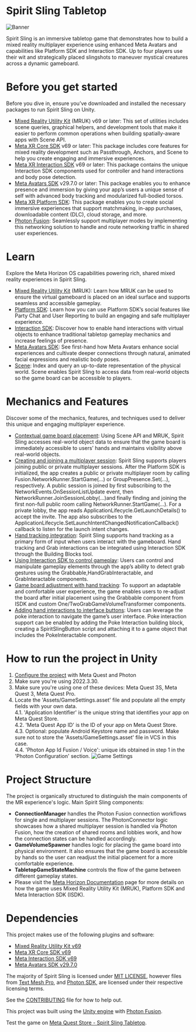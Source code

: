 # Spirit Sling Tabletop
![Banner](./Documentation/Images/SpiritSling_Marketing_SmallLandscape.png)

Spirit Sling is an immersive tabletop game that demonstrates how to build a mixed reality multiplayer experience using enhanced Meta Avatars and capabilities like Platform SDK and Interaction SDK. Up to four players use their wit and strategically placed slingshots to maneuver mystical creatures across a dynamic gameboard.

# Before you get started

Before you dive in, ensure you’ve downloaded and installed the necessary packages to run Spirit Sling on Unity. 

- [Mixed Reality Utility Kit](https://developers.meta.com/horizon/documentation/unity/unity-mr-utility-kit-overview/) (MRUK) v69 or later: This set of utilities includes scene queries, graphical helpers, and development tools that make it easier to perform common operations when building spatially-aware apps with Scene API.
- [Meta XR Core SDK](https://assetstore.unity.com/packages/tools/integration/meta-xr-core-sdk-269169) v69 or later: This package includes core features for mixed reality development such as Passthrough, Anchors, and Scene to help you create engaging and immersive experiences.
- [Meta XR Interaction SDK](https://assetstore.unity.com/packages/tools/integration/meta-xr-interaction-sdk-265014) v69 or later: This package contains the unique Interaction SDK components used for controller and hand interactions and body pose detection.
- [Meta Avatars SDK](https://assetstore.unity.com/packages/tools/integration/meta-avatars-sdk-271958) v29.7.0 or later: This package enables you to enhance presence and immersion by giving your app’s users a unique sense of self with advanced body tracking and modularized full-bodied torsos.
- [Meta XR Platform SDK](https://assetstore.unity.com/packages/tools/integration/meta-xr-platform-sdk-262366): This package enables you to create social immersive experiences that support matchmaking, in-app purchases, downloadable content (DLC), cloud storage, and more.
- [Photon Fusion](https://www.photonengine.com/fusion#): Seamlessly support multiplayer modes by implementing this networking solution to handle and route networking traffic in shared user experiences.

# Learn 
Explore the Meta Horizon OS capabilities powering rich, shared mixed reality experiences in Spirit Sling. 

- [Mixed Reality Utility Kit](https://developers.meta.com/horizon/documentation/unity/unity-mr-utility-kit-overview/) (MRUK): Learn how MRUK can be used to ensure the virtual gameboard is placed on an ideal surface and supports seamless and accessible gameplay.
- [Platform SDK](https://developers.meta.com/horizon/downloads/package/oculus-platform-sdk/): Learn how you can use Platform SDK’s social features like Party Chat and User Reporting to build an engaging and safe multiplayer experience.
- [Interaction SDK](https://developers.meta.com/horizon/documentation/unity/unity-isdk-interaction-sdk-overview/): Discover how to enable hand interactions with virtual objects to enhance traditional tabletop gameplay mechanics and increase feelings of presence.
- [Meta Avatars SDK](https://developers.meta.com/horizon/documentation/unity/meta-avatars-overview/): See first-hand how Meta Avatars enhance social experiences and cultivate deeper connections through natural, animated facial expressions and realistic body poses.
- [Scene](https://developers.meta.com/horizon/documentation/unity/unity-scene-overview/): Index and query an up-to-date representation of the physical world. Scene enables Spirit Sling to access data from real-world objects so the game board can be accessible to players.

# Mechanics and Features
Discover some of the mechanics, features, and techniques used to deliver this unique and engaging multiplayer experience.

- [Contextual game board placement](https://developers.meta.com/horizon/documentation/unity/spirit-sling/#contextual-board-placement-mixed-reality-utility-kit--other-tips): Using Scene API and MRUK, Spirit Sling accesses real-world object data to ensure that the game board is immediately accessible to users’ hands and maintains visibility above real-world objects.
- [Creating and joining a multiplayer session](https://developers.meta.com/horizon/documentation/unity/spirit-sling/#creating-a-multiplayer-session): Spirit Sling supports players joining public or private multiplayer sessions. After the Platform SDK is initialized, the app creates a public or private multiplayer room by calling Fusion.NetworkRunner.StartGame(...) or GroupPresence.Set(...), respectively. A public session is joined by first subscribing to the NetworkEvents.OnSessionListUpdate event, then NetworkRunner.JoinSessionLobby(...)and finally finding and joining the first non-full public room calling NetworkRunner.StartGame(...). For a private lobby, the app reads ApplicationLifecycle.GetLaunchDetails() to accept the invite. The app also subscribes to the ApplicationLifecycle.SetLaunchIntentChangedNotificationCallback() callback to listen for the launch intent changes.
- [Hand tracking integration](https://developers.meta.com/horizon/documentation/unity/spirit-sling/#intractable-virtual-objects-using-isdk-and-physics-to-enhance-gameplay): Spirit Sling supports hand tracking as a primary form of input when users interact with the gameboard. Hand tracking and Grab interactions can be integrated using Interaction SDK through the Building Blocks tool.
- [Using Interaction SDK to control gameplay](https://developers.meta.com/horizon/documentation/unity/spirit-sling/#using-isdk-to-control-gameplay-elements): Users can control and manipulate gameplay elements through the app’s ability to detect grab gestures using the Grabbable,HandGrabInteractable, and GrabInteractable components.
- [Game board adjustment with hand tracking](https://developers.meta.com/horizon/documentation/unity/spirit-sling/#manual-board-adjustment-with-hand-tracking): To support an adaptable and comfortable user experience, the game enables users to re-adjust the board after initial placement using the Grabbable component from ISDK and custom One/TwoGrabGameVolumeTransformer components.
- [Adding hand interactions to interface buttons](https://developers.meta.com/horizon/documentation/unity/spirit-sling/#adding-hand-interaction-to-interface-buttons): Users can leverage the poke interaction to navigate the game’s user interface. Poke interaction support can be enabled by adding the Poke Interaction building block, creating a SpiritSlingButton script and attaching it to a game object that includes the PokeInteractable component.  

# How to run the project in Unity
1. [Configure the project](./Documentation/ProjectConfiguration.md) with Meta Quest and Photon
2. Make sure you're using 2022.3.30.
3. Make sure you're using one of these devices: Meta Quest 3S, Meta Quest 3, Meta Quest Pro.
4. Locate the 'Assets/GameSettings.asset' file and populate all the empty fields with your own data.  
4.1. 'Application Identifier' is the unique string that identifies your app on Meta Quest Store.  
4.2. 'Meta Quest App ID' is the ID of your app on Meta Quest Store.  
4.3. Optional: populate Android Keystore name and password. Make sure not to store the 'Assets/GameSettings.asset' file in VCS in this case.  
4.4. 'Photon App Id Fusion / Voice': unique ids obtained in step 1 in the 'Photon Configuration' section.
![Game Settings](./Documentation/Images/GameSettings.png)

# Project Structure
The project is organically structured to distinguish the main components of the MR experience's logic. Main Spirit Sling components:
- **ConnectionManager** handles the Photon Fusion connection workflows for single and multiplayer sessions. The PhotonConnector logic showcases how a shared multiplayer session is handled via Photon Fusion, how the creation of shared rooms and lobbies work, and how the connection states can be handled accordingly.
- **GameVolumeSpawner** handles logic for placing the game board into physical environment. It also ensures that the game board is accessible by hands so the user can readjust the initial placement for a more comfortable experience.
- **TabletopGameStateMachine** controls the flow of the game between different gameplay states.
- Please visit the [Meta Horizon Documentation](https://developers.meta.com/horizon/documentation/unity/spirit-sling/#intractable-virtual-objects-using-isdk-and-physics-to-enhance-gameplay) page for more details on how the game uses Mixed Reality Utility Kit (MRUK), Platform SDK and Meta Interaction SDK (ISDK).

# Dependencies
This project makes use of the following plugins and software:
- [Mixed Reality Utility Kit v69](https://developers.meta.com/horizon/documentation/unity/unity-mr-utility-kit-overview/)
- [Meta XR Core SDK v69](https://developers.meta.com/horizon/downloads/package/meta-xr-core-sdk)
- [Meta Interaction SDK v69](https://developers.meta.com/horizon/documentation/unity/unity-isdk-interaction-sdk-overview/)
- [Meta Avatars SDK v29.7.0](https://developers.meta.com/horizon/documentation/unity/meta-avatars-overview/)

The majority of Spirit Sling is licensed under [MIT LICENSE](./LICENSE), however files from [Text Mesh Pro](http://www.unity3d.com/legal/licenses/Unity_Companion_License), and [Photon SDK](./Assets/Photon/LICENSE), are licensed under their respective licensing terms.

See the [CONTRIBUTING](./CONTRIBUTING.md) file for how to help out.

This project was built using the [Unity engine](https://unity.com/) with [Photon Fusion](https://doc.photonengine.com/fusion/current/getting-started/fusion-intro).

Test the game on [Meta Quest Store - Spirit Sling Tabletop](https://www.meta.com/en-gb/experiences/spirit-sling-tabletop/26801347429479910/).
